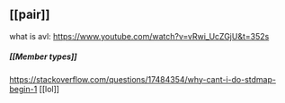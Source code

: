 
## [[pair]]

what is avl:
https://www.youtube.com/watch?v=vRwi_UcZGjU&t=352s

##### [[Member types]]
https://stackoverflow.com/questions/17484354/why-cant-i-do-stdmap-begin-1
[[lol]]